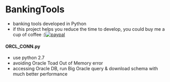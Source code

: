 # BankingTools
- banking tools developed in Python
- if this project helps you reduce the time to develop, you could buy me a cup of coffee :)[![paypal](https://www.paypalobjects.com/en_US/i/btn/btn_donateCC_LG.gif)](https://paypal.me/boyac?locale.x=en_US)


#### ORCL_CONN.py 
- use python 2.7
- avoiding Oracle Toad Out of Memory error 
- accessing Oracle DB, run Big Oracle query & download schema with much better performance
